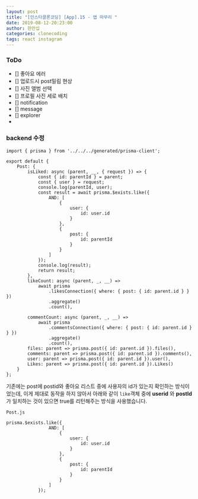 ```yaml
---
layout: post
title: "[인스타클론코딩] [App].15 - 앱 마무리 "
date: 2019-08-12-20:23:00
author: 한만섭
categories: clonecoding
tags: react instagram 
---
```






### ToDo 

- [] 좋아요 에러 
- [] 업로드시 post밀림 현상 
- [] 사진 앨범 선택 
- [] 프로필 사진 세로 배치 
- [] notification 
- [] message 
- [] explorer
-  



### backend 수정 

```react
import { prisma } from '../../../generated/prisma-client';

export default {
    Post: {
        isLiked: async (parent, __, { request }) => {
            const { id: parentId } = parent;
            const { user } = request;
            console.log(parentId, user);
            const result = await prisma.$exists.like({
                AND: [
                    {
                        user: {
                            id: user.id
                        }
                    },
                    {
                        post: {
                            id: parentId
                        }
                    }
                ]
            });
            console.log(result);
            return result;
        },
        likeCount: async (parent, _, __) =>
            await prisma
                .likesConnection({ where: { post: { id: parent.id } } })
                .aggregate()
                .count(),

        commentCount: async (parent, _, __) =>
            await prisma
                .commentsConnection({ where: { post: { id: parent.id } } })
                .aggregate()
                .count(),
        files: parent => prisma.post({ id: parent.id }).files(),
        comments: parent => prisma.post({ id: parent.id }).comments(),
        user: parent => prisma.post({ id: parent.id }).user(),
        Likes: parent => prisma.post({ id: parent.id }).Likes()
    }
};

```

기존에는 post에 postid와 좋아요 리스트 중에 사용자의 id가 있는지 확인하는 방식이었는데, 이게 제대로 동작을 하지 않아서 아래와 같이 `like`객체 중에 **userid** 와 **postId**가 일치하는 것이 있으면 true를 리턴해주는 방식을 사용했습니다.  

`Post.js`

```
prisma.$exists.like({
                AND: [
                    {
                        user: {
                            id: user.id
                        }
                    },
                    {
                        post: {
                            id: parentId
                        }
                    }
                ]
            });
```


